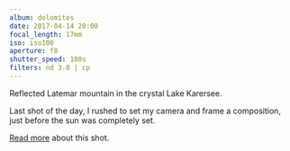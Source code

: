 ```yaml
---
album: dolomites
date: 2017-04-14 20:00
focal_length: 17mm
iso: iso100
aperture: f8
shutter_speed: 180s
filters: nd 3.0 | cp
---
```


Reflected Latemar mountain in the crystal Lake Karersee.

Last shot of the day, I rushed to set my camera and frame a composition, just before the sun was completely set.

[Read more](<{% link shutterbug/blog/_posts/2017-04-22-dolomites-photography-karersee-rosengarten-latemar.md %}>) about this shot.
